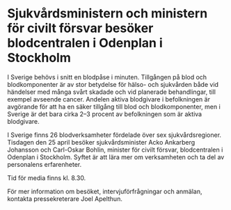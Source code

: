 # Sjukvårdsministern och ministern för civilt försvar besöker blodcentralen i Odenplan i Stockholm

I Sverige behövs i snitt en blodpåse i minuten. Tillgången på blod och blodkomponenter är av stor betydelse för hälso- och sjukvården både vid händelser med många svårt skadade och vid planerade behandlingar, till exempel avseende cancer. Andelen aktiva blodgivare i befolkningen är avgörande för att ha en säker tillgång till blod och blodkomponenter, men i Sverige är det bara cirka 2–3 procent av befolkningen som är aktiva blodgivare.

I Sverige finns 26 blodverksamheter fördelade över sex sjukvårdsregioner. Tisdagen den 25 april besöker sjukvårdsminister Acko Ankarberg Johansson och Carl-Oskar Bohlin, minister för civilt försvar, blodcentralen i Odenplan i Stockholm. Syftet är att lära mer om verksamheten och ta del av personalens erfarenheter.

Tid för media finns kl. 8.30.

För mer information om besöket, intervjuförfrågningar och anmälan, kontakta pressekreterare Joel Apelthun.
